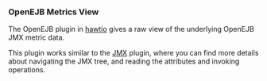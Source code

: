 ### OpenEJB Metrics View ###

The OpenEJB plugin in [hawtio](http://hawt.io "hawtio") gives a raw view of the underlying OpenEJB JMX metric data.

This plugin works similar to the [JMX](#/help/jmx) plugin, where you can find more details about navigating the JMX tree,
and reading the attributes and invoking operations.

